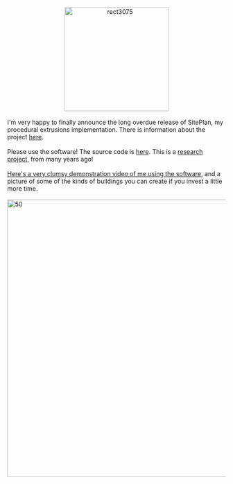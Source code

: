 <div dir="ltr" style="text-align: left;" trbidi="on">
<div style="text-align: center;">
<a href="http://www.flickr.com/photos/twak/6147665705/" title="rect3075 by twak, on Flickr"><img alt="rect3075" src="http://farm7.static.flickr.com/6084/6147665705_ec376a4dd5_m.jpg" height="240" width="240" /></a></div>
<br />
I'm very happy to finally announce the long overdue release of SitePlan, my procedural extrusions implementation. There is information about the project <a href="https://github.com/twak/siteplan/blob/wiki/PageName.md">here</a>.<br />
<div>
<br /></div>
<div>
Please use the software! The source code is <a href="https://github.com/twak/siteplan/">here</a>. This is a <a href="http://twak.blogspot.com/2011/04/interactive-architectural-modeling-with.html">research project</a>, from many years ago!</div>
</div>
<br />
<div>
<a href="https://www.youtube.com/watch?v=BrCDKrBS9To">Here's a very clumsy demonstration video of me using the software</a>, and a picture of some of the kinds of buildings you can create if you invest a little more time.</div>
<br />
<a href="http://www.flickr.com/photos/twak/4998728536/" title="50 by twak, on Flickr"><img alt="50" src="http://farm5.static.flickr.com/4105/4998728536_748924325d_z.jpg" height="640" width="640" /></a><br />

